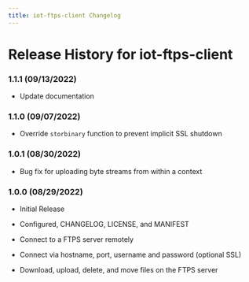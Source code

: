```yaml
---
title: iot-ftps-client Changelog
---
```


# Release History for iot-ftps-client

### 1.1.1 (09/13/2022)

- Update documentation

### 1.1.0 (09/07/2022)

- Override `storbinary` function to prevent implicit SSL shutdown

### 1.0.1 (08/30/2022)

- Bug fix for uploading byte streams from within a context

### 1.0.0 (08/29/2022)

- Initial Release

- Configured, CHANGELOG, LICENSE, and MANIFEST

- Connect to a FTPS server remotely

- Connect via hostname, port, username and password (optional SSL)

- Download, upload, delete, and move files on the FTPS server

